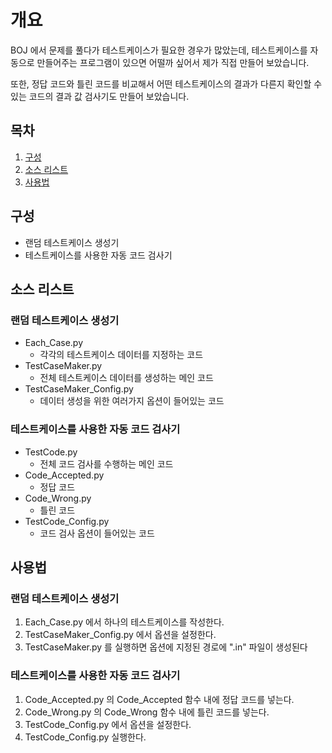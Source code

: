 # 개요

BOJ 에서 문제를 풀다가 테스트케이스가 필요한 경우가 많았는데, 테스트케이스를 자동으로 만들어주는 프로그램이 있으면 어떨까 싶어서 제가 직접 만들어 보았습니다.

또한, 정답 코드와 틀린 코드를 비교해서 어떤 테스트케이스의 결과가 다른지 확인할 수 있는 코드의 결과 값 검사기도 만들어 보았습니다.

## 목차

1. [구성](#구성)
2. [소스 리스트](#소스-리스트)
3. [사용법](#사용법)

## 구성

- 랜덤 테스트케이스 생성기
- 테스트케이스를 사용한 자동 코드 검사기

## 소스 리스트

### 랜덤 테스트케이스 생성기

- Each_Case.py
  - 각각의 테스트케이스 데이터를 지정하는 코드
- TestCaseMaker.py
  - 전체 테스트케이스 데이터를 생성하는 메인 코드
- TestCaseMaker_Config.py
  - 데이터 생성을 위한 여러가지 옵션이 들어있는 코드

### 테스트케이스를 사용한 자동 코드 검사기

- TestCode.py
  - 전체 코드 검사를 수행하는 메인 코드
- Code_Accepted.py
  - 정답 코드
- Code_Wrong.py
  - 틀린 코드
- TestCode_Config.py
  - 코드 검사 옵션이 들어있는 코드

## 사용법

### 랜덤 테스트케이스 생성기

1. Each_Case.py 에서 하나의 테스트케이스를 작성한다.
2. TestCaseMaker_Config.py 에서 옵션을 설정한다.
3. TestCaseMaker.py 를 실행하면 옵션에 지정된 경로에 ".in" 파일이 생성된다

### 테스트케이스를 사용한 자동 코드 검사기

1. Code_Accepted.py 의 Code_Accepted 함수 내에 정답 코드를 넣는다.
2. Code_Wrong.py 의 Code_Wrong 함수 내에 틀린 코드를 넣는다.
3. TestCode_Config.py 에서 옵션을 설정한다.
4. TestCode_Config.py 실행한다.